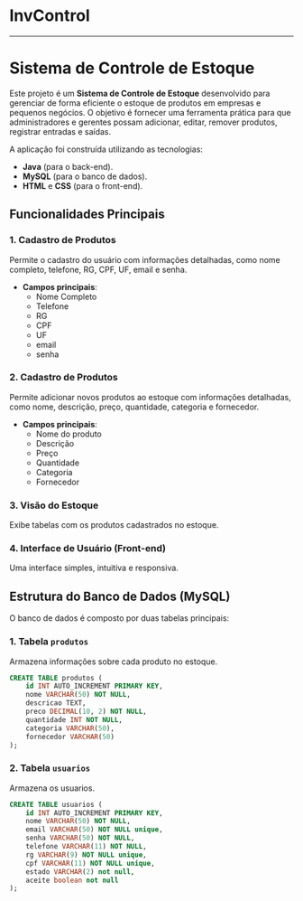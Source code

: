 # InvControl

---

# Sistema de Controle de Estoque

Este projeto é um **Sistema de Controle de Estoque** desenvolvido para gerenciar de forma eficiente o estoque de produtos em empresas e pequenos negócios. O objetivo é fornecer uma ferramenta prática para que administradores e gerentes possam adicionar, editar, remover produtos, registrar entradas e saídas.

A aplicação foi construída utilizando as tecnologias:

- **Java** (para o back-end).
- **MySQL** (para o banco de dados).
- **HTML** e **CSS** (para o front-end).

## Funcionalidades Principais

### 1. Cadastro de Produtos
Permite o cadastro do usuário com informações detalhadas, como nome completo, telefone, RG, CPF, UF, email e senha.

- **Campos principais**:
  - Nome Completo
  - Telefone
  - RG
  - CPF 
  - UF
  - email 
  - senha 

### 2. Cadastro de Produtos
Permite adicionar novos produtos ao estoque com informações detalhadas, como nome, descrição, preço, quantidade, categoria e fornecedor.

- **Campos principais**:
  - Nome do produto
  - Descrição
  - Preço
  - Quantidade 
  - Categoria 
  - Fornecedor 

### 3. Visão do Estoque
Exibe tabelas com os produtos cadastrados no estoque.

### 4. Interface de Usuário (Front-end)
Uma interface simples, intuitiva e responsiva.

## Estrutura do Banco de Dados (MySQL)

O banco de dados é composto por duas tabelas principais:

### 1. Tabela `produtos`
Armazena informações sobre cada produto no estoque.

```sql
CREATE TABLE produtos (
    id INT AUTO_INCREMENT PRIMARY KEY,
    nome VARCHAR(50) NOT NULL,
    descricao TEXT,
    preco DECIMAL(10, 2) NOT NULL,
    quantidade INT NOT NULL,
    categoria VARCHAR(50),
    fornecedor VARCHAR(50)
);
```

### 2. Tabela `usuarios`
Armazena os usuarios.

```sql
CREATE TABLE usuarios (
    id INT AUTO_INCREMENT PRIMARY KEY,
    nome VARCHAR(50) NOT NULL,
    email VARCHAR(50) NOT NULL unique,
	senha VARCHAR(50) NOT NULL,
    telefone VARCHAR(11) NOT NULL,
    rg VARCHAR(9) NOT NULL unique,
    cpf VARCHAR(11) NOT NULL unique,
    estado VARCHAR(2) not null,
    aceite boolean not null
);
```

